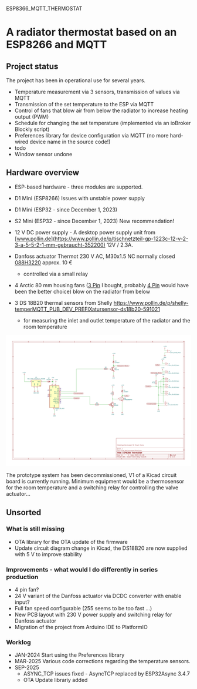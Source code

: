 ESP8366_MQTT_THERMOSTAT

# A radiator thermostat based on an ESP8266 and MQTT

## Project status
The project has been in operational use for several years.
- Temperature measurement via 3 sensors, transmission of values ​​via MQTT
- Transmission of the set temperature to the ESP via MQTT
- Control of fans that blow air from below the radiator to increase heating output (PWM)
- Schedule for changing the set temperature (implemented via an ioBroker Blockly script)
- Preferences library for device configuration via MQTT (no more hard-wired device name in the source code!)
- todo
- Window sensor undone

## Hardware overview

- ESP-based hardware - three modules are supported.
- D1 Mini (ESP8266) Issues with unstable power supply
- D1 Mini (ESP32 - since December 1, 2023)
- S2 Mini (ESP32 - since December 1, 2023) New recommendation!

- 12 V DC power supply - A desktop power supply unit from [www.pollin.de](https://www.pollin.de/p/tischnetzteil-gp-1223c-12-v-2-3-a-5-5-2-1-mm-gebraucht-352200) 12V / 2.3A. 
- Danfoss actuator Thermot 230 V AC, M30x1.5 NC normally closed [088H3220](https://store.danfoss.com/de/de/Climate-Solutions-W%C3%A4rmetechnik/Warmwasser-Fu%C3%9Fbodenheizungen/Thermische-Stellantriebe/Thermischer-Stellantrieb%2C-Thermot%2C-M-30-x-1-5%2C-Versorgungsspannung-%5BV%5D-%5BAC%5D%3A-230%2C-NC-%28stromlos-geschlossen%29%2C-1-00-m/p/088H3220) approx. 10 €
  - controlled via a small relay
- 4 Arctic 80 mm housing fans ([3 Pin](https://www.arctic.de/F8/ACFAN00205A) I bought, probably [4 Pin](https://www.arctic.de/P8-PWM/ACFAN00149A) would have been the better choice) blow on the radiator from below
- 3 DS 18B20 thermal sensors from Shelly https://www.pollin.de/p/shelly-temperMQTT_PUB_DEV_PREFIXatursensor-ds18b20-591021
  - for measuring the inlet and outlet temperature of the radiator and the room temperature

![Circuit diagram](https://github.com/MartinP1/ESP8266_MQTT_THERMOSTAT/blob/main/Kicad/kicad_test_eurocard/kicad_test_eurocard.svg)

The prototype system has been decommissioned, V1 of a Kicad circuit board is currently running.
Minimum equipment would be a thermosensor for the room temperature and a switching relay for controlling the valve actuator...

## Unsorted

### What is still missing

- OTA library for the OTA update of the firmware
- Update circuit diagram change in Kicad, the DS18B20 are now supplied with 5 V to improve stability

### Improvements - what would I do differently in series production

- 4 pin fan?
- 24 V variant of the Danfoss actuator via DCDC converter with enable input?
- Full fan speed configurable (255 seems to be too fast ...)
- New PCB layout with 230 V power supply and switching relay for Danfoss actuator
- Migration of the project from Arduino IDE to PlatformIO

### Worklog

- JAN-2024 Start using the Preferences library
- MAR-2025 Various code corrections regarding the temperature sensors.
- SEP-2025 
  - ASYNC_TCP issues fixed - AsyncTCP replaced by ESP32Async 3.4.7 
  - OTA Update librariy added 


